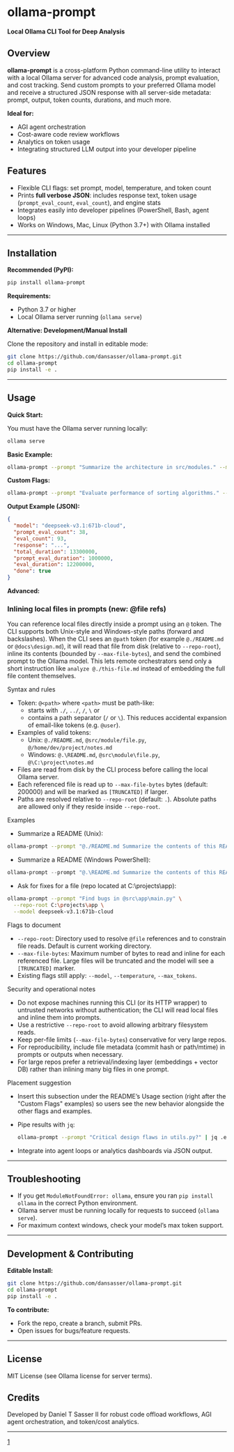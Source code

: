 # ollama-prompt

**Local Ollama CLI Tool for Deep Analysis**

## Overview

**ollama-prompt** is a cross-platform Python command-line utility to interact with a local Ollama server for advanced code analysis, prompt evaluation, and cost tracking. Send custom prompts to your preferred Ollama model and receive a structured JSON response with all server-side metadata: prompt, output, token counts, durations, and much more.

**Ideal for:**
- AGI agent orchestration
- Cost-aware code review workflows
- Analytics on token usage
- Integrating structured LLM output into your developer pipeline

## Features

- Flexible CLI flags: set prompt, model, temperature, and token count
- Prints **full verbose JSON**: includes response text, token usage (`prompt_eval_count`, `eval_count`), and engine stats
- Integrates easily into developer pipelines (PowerShell, Bash, agent loops)
- Works on Windows, Mac, Linux (Python 3.7+) with Ollama installed

***

## Installation

**Recommended (PyPI):**

```bash
pip install ollama-prompt
```

**Requirements:**
- Python 3.7 or higher
- Local Ollama server running (`ollama serve`)

**Alternative: Development/Manual Install**

Clone the repository and install in editable mode:

```bash
git clone https://github.com/dansasser/ollama-prompt.git
cd ollama-prompt
pip install -e .
```

***

## Usage

**Quick Start:**

You must have the Ollama server running locally:
```bash
ollama serve
```

**Basic Example:**
```bash
ollama-prompt --prompt "Summarize the architecture in src/modules." --model deepseek-v3.1:671b-cloud
```

**Custom Flags:**
```bash
ollama-prompt --prompt "Evaluate performance of sorting algorithms." --model deepseek-v3.1:671b-cloud --temperature 0.05 --max_tokens 4096
```

**Output Example (JSON):**
```json
{
  "model": "deepseek-v3.1:671b-cloud",
  "prompt_eval_count": 38,
  "eval_count": 93,
  "response": "...",
  "total_duration": 13300000,
  "prompt_eval_duration": 1000000,
  "eval_duration": 12200000,
  "done": true
}
```

**Advanced:**

### Inlining local files in prompts (new: @file refs)

You can reference local files directly inside a prompt using an `@` token. The CLI supports both Unix-style and Windows-style paths (forward and backslashes). When the CLI sees an `@path` token (for example `@./README.md` or `@docs\design.md`), it will read that file from disk (relative to `--repo-root`), inline its contents (bounded by `--max-file-bytes`), and send the combined prompt to the Ollama model. This lets remote orchestrators send only a short instruction like `analyze @./this-file.md` instead of embedding the full file content themselves.

Syntax and rules
- Token: `@<path>` where `<path>` must be path-like:
  - starts with `./`, `../`, `/`, `\` or
  - contains a path separator (`/` or `\`).
  This reduces accidental expansion of email-like tokens (e.g. `@user`).
- Examples of valid tokens:
  - Unix: `@./README.md`, `@src/module/file.py`, `@/home/dev/project/notes.md`
  - Windows: `@.\README.md`, `@src\module\file.py`, `@\C:\project\notes.md`
- Files are read from disk by the CLI process before calling the local Ollama server.
- Each referenced file is read up to `--max-file-bytes` bytes (default: 200000) and will be marked as `[TRUNCATED]` if larger.
- Paths are resolved relative to `--repo-root` (default: `.`). Absolute paths are allowed only if they reside inside `--repo-root`.

Examples
- Summarize a README (Unix):
```bash
ollama-prompt --prompt "@./README.md Summarize the contents of this README" --model deepseek-v3.1:671b-cloud
```

- Summarize a README (Windows PowerShell):
```powershell
ollama-prompt --prompt "@.\README.md Summarize the contents of this README" --model deepseek-v3.1:671b-cloud
```

- Ask for fixes for a file (repo located at C:\projects\app):
```bash
ollama-prompt --prompt "Find bugs in @src\app\main.py" \
  --repo-root C:\projects\app \
  --model deepseek-v3.1:671b-cloud
```

Flags to document
- `--repo-root`: Directory used to resolve `@file` references and to constrain file reads. Default is current working directory.
- `--max-file-bytes`: Maximum number of bytes to read and inline for each referenced file. Large files will be truncated and the model will see a `[TRUNCATED]` marker.
- Existing flags still apply: `--model`, `--temperature`, `--max_tokens`.

Security and operational notes
- Do not expose machines running this CLI (or its HTTP wrapper) to untrusted networks without authentication; the CLI will read local files and inline them into prompts.
- Use a restrictive `--repo-root` to avoid allowing arbitrary filesystem reads.
- Keep per-file limits (`--max-file-bytes`) conservative for very large repos.
- For reproducibility, include file metadata (commit hash or path/mtime) in prompts or outputs when necessary.
- For large repos prefer a retrieval/indexing layer (embeddings + vector DB) rather than inlining many big files in one prompt.

Placement suggestion
- Insert this subsection under the README’s Usage section (right after the "Custom Flags" examples) so users see the new behavior alongside the other flags and examples.

- Pipe results with `jq`:
  ```bash
  ollama-prompt --prompt "Critical design flaws in utils.py?" | jq .eval_count
  ```
- Integrate into agent loops or analytics dashboards via JSON output.

***

## Troubleshooting

- If you get `ModuleNotFoundError: ollama`, ensure you ran `pip install ollama` in the correct Python environment.
- Ollama server must be running locally for requests to succeed (`ollama serve`).
- For maximum context windows, check your model’s max token support.

***

## Development & Contributing

**Editable Install:**

```bash
git clone https://github.com/dansasser/ollama-prompt.git
cd ollama-prompt
pip install -e .
```

**To contribute:**
- Fork the repo, create a branch, submit PRs.
- Open issues for bugs/feature requests.

***

## License

MIT License (see Ollama license for server terms).

## Credits

Developed by Daniel T Sasser II for robust code offload workflows, AGI agent orchestration, and token/cost analytics.

***


[1](https://pypi.org/project/ollama-prompt/)
